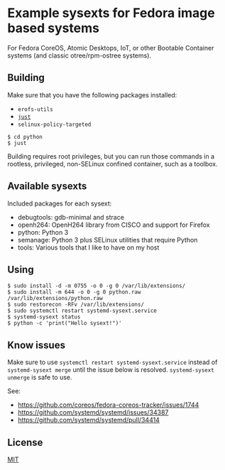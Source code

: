 # Example sysexts for Fedora image based systems

For Fedora CoreOS, Atomic Desktops, IoT, or other Bootable Container systems
(and classic otree/rpm-ostree systems).

## Building

Make sure that you have the following packages installed:
- `erofs-utils`
- [`just`](https://github.com/casey/just)
- `selinux-policy-targeted`

```
$ cd python
$ just
```

Building requires root privileges, but you can run those commands in a
rootless, privileged, non-SELinux confined container, such as a toolbox.

## Available sysexts

Included packages for each sysext:

- debugtools: gdb-minimal and strace
- openh264: OpenH264 library from CISCO and support for Firefox
- python: Python 3
- semanage: Python 3 plus SELinux utilities that require Python
- tools: Various tools that I like to have on my host

## Using

```
$ sudo install -d -m 0755 -o 0 -g 0 /var/lib/extensions/
$ sudo install -m 644 -o 0 -g 0 python.raw /var/lib/extensions/python.raw
$ sudo restorecon -RFv /var/lib/extensions/
$ sudo systemctl restart systemd-sysext.service
$ systemd-sysext status
$ python -c 'print("Hello sysext!")'
```

## Know issues

Make sure to use `systemctl restart systemd-sysext.service` instead of
`systemd-sysext merge` until the issue below is resolved. `systemd-sysext
unmerge` is safe to use.

See:
- https://github.com/coreos/fedora-coreos-tracker/issues/1744
- https://github.com/systemd/systemd/issues/34387
- https://github.com/systemd/systemd/pull/34414

## License

[MIT](LICENSE)
